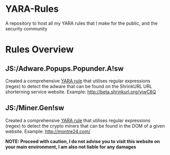 # YARA-Rules
A repository to host all my YARA rules that I make for the public, and the security community


# Rules Overview

## JS:/Adware.Popups.Popunder.A!sw

Created a comprehensive [YARA rule](../main/Javascript/Adware/Popups/Popunder.D/AdsterraAdware.yara) that utilises regular expressions (regex) to detect the adware that can be found on the ShrinkURL URL shorterning service website. 
Example: http://beta.shrinkurl.org/yiwC8Q

## JS:/Miner.Gen!sw

Created a comprehensive [YARA rule](../main/Javascript/Miners) that utilises regular expressions (regex) to detect the crypto miners that can be found in the DOM of a given website.
Example: http://montre24.com/

**NOTE: Proceed with caution, I do not advise you to visit this website on your main environment, I am also not liable for any damages**
